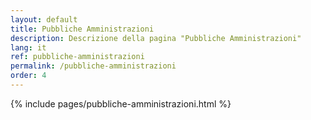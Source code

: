 ```yaml
---
layout: default
title: Pubbliche Amministrazioni
description: Descrizione della pagina "Pubbliche Amministrazioni"
lang: it
ref: pubbliche-amministrazioni
permalink: /pubbliche-amministrazioni
order: 4
---
```


<main class="container my-5">
    {% include pages/pubbliche-amministrazioni.html %}
</main>
